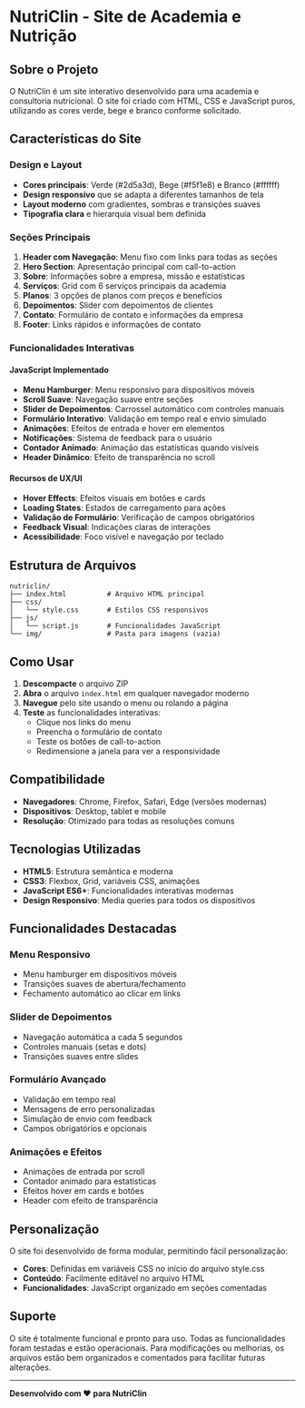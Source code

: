 # NutriClin - Site de Academia e Nutrição

## Sobre o Projeto

O NutriClin é um site interativo desenvolvido para uma academia e consultoria nutricional. O site foi criado com HTML, CSS e JavaScript puros, utilizando as cores verde, bege e branco conforme solicitado.

## Características do Site

### Design e Layout
- **Cores principais**: Verde (#2d5a3d), Bege (#f5f1e8) e Branco (#ffffff)
- **Design responsivo** que se adapta a diferentes tamanhos de tela
- **Layout moderno** com gradientes, sombras e transições suaves
- **Tipografia clara** e hierarquia visual bem definida

### Seções Principais
1. **Header com Navegação**: Menu fixo com links para todas as seções
2. **Hero Section**: Apresentação principal com call-to-action
3. **Sobre**: Informações sobre a empresa, missão e estatísticas
4. **Serviços**: Grid com 6 serviços principais da academia
5. **Planos**: 3 opções de planos com preços e benefícios
6. **Depoimentos**: Slider com depoimentos de clientes
7. **Contato**: Formulário de contato e informações da empresa
8. **Footer**: Links rápidos e informações de contato

### Funcionalidades Interativas

#### JavaScript Implementado
- **Menu Hamburger**: Menu responsivo para dispositivos móveis
- **Scroll Suave**: Navegação suave entre seções
- **Slider de Depoimentos**: Carrossel automático com controles manuais
- **Formulário Interativo**: Validação em tempo real e envio simulado
- **Animações**: Efeitos de entrada e hover em elementos
- **Notificações**: Sistema de feedback para o usuário
- **Contador Animado**: Animação das estatísticas quando visíveis
- **Header Dinâmico**: Efeito de transparência no scroll

#### Recursos de UX/UI
- **Hover Effects**: Efeitos visuais em botões e cards
- **Loading States**: Estados de carregamento para ações
- **Validação de Formulário**: Verificação de campos obrigatórios
- **Feedback Visual**: Indicações claras de interações
- **Acessibilidade**: Foco visível e navegação por teclado

## Estrutura de Arquivos

```
nutriclin/
├── index.html          # Arquivo HTML principal
├── css/
│   └── style.css       # Estilos CSS responsivos
├── js/
│   └── script.js       # Funcionalidades JavaScript
└── img/                # Pasta para imagens (vazia)
```

## Como Usar

1. **Descompacte** o arquivo ZIP
2. **Abra** o arquivo `index.html` em qualquer navegador moderno
3. **Navegue** pelo site usando o menu ou rolando a página
4. **Teste** as funcionalidades interativas:
   - Clique nos links do menu
   - Preencha o formulário de contato
   - Teste os botões de call-to-action
   - Redimensione a janela para ver a responsividade

## Compatibilidade

- **Navegadores**: Chrome, Firefox, Safari, Edge (versões modernas)
- **Dispositivos**: Desktop, tablet e mobile
- **Resolução**: Otimizado para todas as resoluções comuns

## Tecnologias Utilizadas

- **HTML5**: Estrutura semântica e moderna
- **CSS3**: Flexbox, Grid, variáveis CSS, animações
- **JavaScript ES6+**: Funcionalidades interativas modernas
- **Design Responsivo**: Media queries para todos os dispositivos

## Funcionalidades Destacadas

### Menu Responsivo
- Menu hamburger em dispositivos móveis
- Transições suaves de abertura/fechamento
- Fechamento automático ao clicar em links

### Slider de Depoimentos
- Navegação automática a cada 5 segundos
- Controles manuais (setas e dots)
- Transições suaves entre slides

### Formulário Avançado
- Validação em tempo real
- Mensagens de erro personalizadas
- Simulação de envio com feedback
- Campos obrigatórios e opcionais

### Animações e Efeitos
- Animações de entrada por scroll
- Contador animado para estatísticas
- Efeitos hover em cards e botões
- Header com efeito de transparência

## Personalização

O site foi desenvolvido de forma modular, permitindo fácil personalização:

- **Cores**: Definidas em variáveis CSS no início do arquivo style.css
- **Conteúdo**: Facilmente editável no arquivo HTML
- **Funcionalidades**: JavaScript organizado em seções comentadas

## Suporte

O site é totalmente funcional e pronto para uso. Todas as funcionalidades foram testadas e estão operacionais. Para modificações ou melhorias, os arquivos estão bem organizados e comentados para facilitar futuras alterações.

---

**Desenvolvido com ❤️ para NutriClin**

